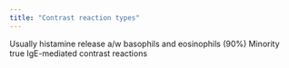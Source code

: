 ```yaml
---
title: "Contrast reaction types"
---
```

Usually histamine release a/w basophils and eosinophils (90%)
Minority true IgE-mediated contrast reactions

